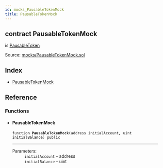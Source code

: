 ```yaml
---
id: mocks_PausableTokenMock
title: PausableTokenMock
---
```


<div class="contract-doc"><div class="contract"><h2 class="contract-header"><span class="contract-kind">contract</span> PausableTokenMock</h2><p class="base-contracts"><span>is</span> <a href="token_ERC20_PausableToken.html">PausableToken</a></p><div class="source">Source: <a href="https://github.com/OpenZeppelin/zeppelin-solidity/blob/v1.6.0/contracts/mocks/PausableTokenMock.sol" target="_blank">mocks/PausableTokenMock.sol</a></div></div><div class="index"><h2>Index</h2><ul><li><a href="mocks_PausableTokenMock.html#PausableTokenMock">PausableTokenMock</a></li></ul></div><div class="reference"><h2>Reference</h2><div class="functions"><h3>Functions</h3><ul><li><div class="item function"><span id="PausableTokenMock" class="anchor-marker"></span><h4 class="name">PausableTokenMock</h4><div class="body"><code class="signature">function <strong>PausableTokenMock</strong><span>(address initialAccount, uint initialBalance) </span><span>public </span></code><hr/><dl><dt><span class="label-parameters">Parameters:</span></dt><dd><div><code>initialAccount</code> - address</div><div><code>initialBalance</code> - uint</div></dd></dl></div></div></li></ul></div></div></div>
